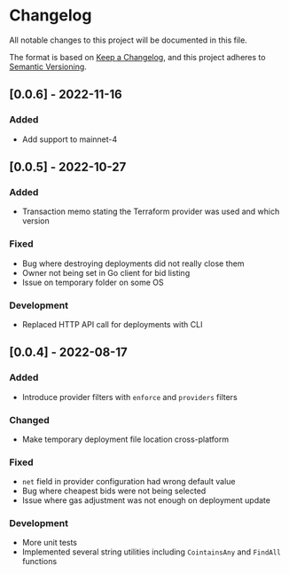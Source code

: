 # Changelog
All notable changes to this project will be documented in this file.

The format is based on [Keep a Changelog](https://keepachangelog.com/en/1.0.0/),
and this project adheres to [Semantic Versioning](https://semver.org/spec/v2.0.0.html).

## [0.0.6] - 2022-11-16
### Added
- Add support to mainnet-4

## [0.0.5] - 2022-10-27
### Added
- Transaction memo stating the Terraform provider was used and which version
### Fixed
- Bug where destroying deployments did not really close them
- Owner not being set in Go client for bid listing
- Issue on temporary folder on some OS
### Development
- Replaced HTTP API call for deployments with CLI

## [0.0.4] - 2022-08-17
### Added
- Introduce provider filters with `enforce` and `providers` filters
### Changed
- Make temporary deployment file location cross-platform
### Fixed
- `net` field in provider configuration had wrong default value
- Bug where cheapest bids were not being selected
- Issue where gas adjustment was not enough on deployment update
### Development
- More unit tests
- Implemented several string utilities including `CointainsAny` and `FindAll` functions
